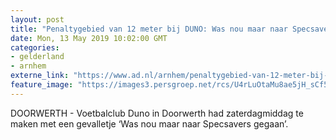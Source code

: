 ```yaml
---
layout: post
title: "Penaltygebied van 12 meter bij DUNO: Was nou maar naar Specsavers gegaan..."
date: Mon, 13 May 2019 10:02:00 GMT
categories: 
- gelderland 
- arnhem 
externe_link: "https://www.ad.nl/arnhem/penaltygebied-van-12-meter-bij-duno-was-nou-maar-naar-specsavers-gegaan~ad473560/"
feature_image: "https://images3.persgroep.net/rcs/U4rLuOtaMu8ae5jH_sCf5HnMc6c/diocontent/148213979/_fitwidth/400/?appId=21791a8992982cd8da851550a453bd7f&quality=0.7"
---
```


DOORWERTH - Voetbalclub Duno in Doorwerth had zaterdagmiddag te maken met een gevalletje ‘Was nou maar naar Specsavers gegaan’.

